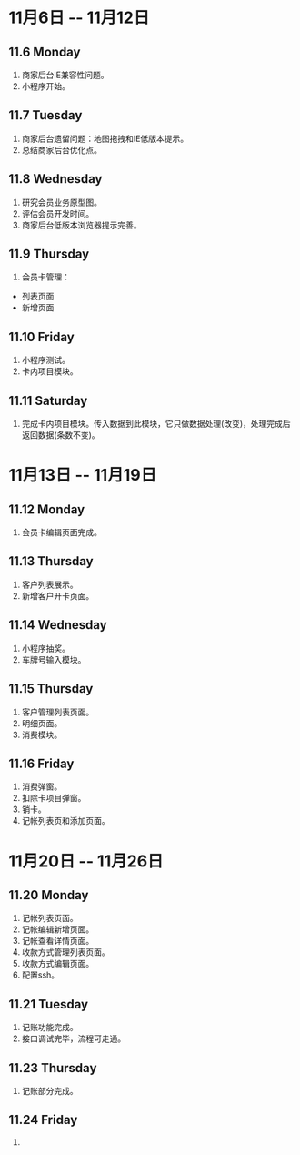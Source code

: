 # 11月6日 -- 11月12日

## 11.6 Monday
1. 商家后台IE兼容性问题。
2. 小程序开始。

## 11.7 Tuesday
1. 商家后台遗留问题：地图拖拽和IE低版本提示。
2. 总结商家后台优化点。

## 11.8 Wednesday
1. 研究会员业务原型图。
2. 评估会员开发时间。
3. 商家后台低版本浏览器提示完善。

## 11.9 Thursday
1. 会员卡管理：
* 列表页面
* 新增页面

## 11.10 Friday
1. 小程序测试。
2. 卡内项目模块。

## 11.11 Saturday
1. 完成卡内项目模块。传入数据到此模块，它只做数据处理(改变)，处理完成后返回数据(条数不变)。

# 11月13日 -- 11月19日

## 11.12 Monday
1. 会员卡编辑页面完成。

## 11.13 Thursday
1. 客户列表展示。
2. 新增客户开卡页面。

## 11.14 Wednesday
1. 小程序抽奖。
2. 车牌号输入模块。

## 11.15 Thursday
1. 客户管理列表页面。
2. 明细页面。
3. 消费模块。

## 11.16 Friday
1. 消费弹窗。
2. 扣除卡项目弹窗。
3. 销卡。
4. 记帐列表页和添加页面。

# 11月20日 -- 11月26日

## 11.20 Monday
1. 记帐列表页面。
2. 记帐编辑新增页面。
3. 记帐查看详情页面。
4. 收款方式管理列表页面。
5. 收款方式编辑页面。
6. 配置ssh。

## 11.21 Tuesday
1. 记账功能完成。
2. 接口调试完毕，流程可走通。

## 11.23 Thursday
1. 记账部分完成。

## 11.24 Friday
1. 